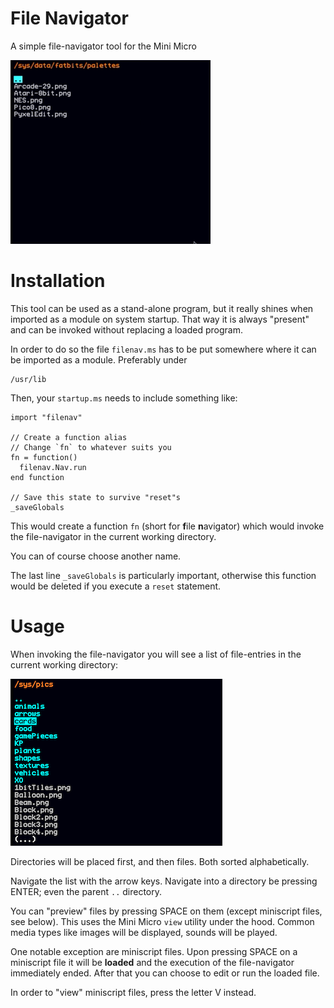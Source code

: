# File Navigator

A simple file-navigator tool for the Mini Micro

![Animation showing usage](animation.gif)

# Installation

This tool can be used as a stand-alone program, but it really shines when imported as a module on system startup. That way it is always "present" and can be invoked  without replacing a loaded program.

In order to do so the file `filenav.ms` has to be put somewhere where it can be imported as a module. Preferably under 

```
/usr/lib
```

Then, your `startup.ms` needs to include something like:

```
import "filenav"

// Create a function alias
// Change `fn` to whatever suits you
fn = function()
  filenav.Nav.run
end function

// Save this state to survive "reset"s
_saveGlobals
```

This would create a function `fn` (short for **f**ile **n**avigator) which would invoke the file-navigator in the current working directory.

You can of course choose another name.

The last line `_saveGlobals` is particularly important, otherwise this function would be deleted if you execute a `reset` statement.

# Usage

When invoking the file-navigator you will see a list of file-entries in the current working directory:

![screenshot](screenshot.png)

Directories will be placed first, and then files. Both sorted alphabetically.

Navigate the list with the arrow keys. Navigate into a directory be pressing ENTER; even the parent `..` directory.

You can "preview" files by pressing SPACE on them (except miniscript files, see below). This uses the Mini Micro `view` utility under the hood. Common media types like images will be displayed, sounds will be played.

One notable exception are miniscript files. Upon pressing SPACE on a miniscript file it will be **loaded** and the execution of the file-navigator immediately ended. After that you can choose to edit or run the loaded file.

In order to "view" miniscript files, press the letter V instead.
